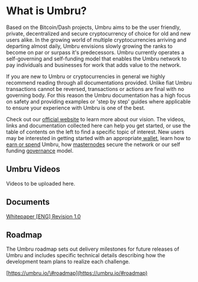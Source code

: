 # What is Umbru?

Based on the Bitcoin/Dash projects, Umbru aims to be the user friendly, private, decentralized and secure cryptocurrency of choice for old and new users alike. In the growing world of multiple cryptocurrencies arriving and departing almost daily, Umbru envisions slowly growing the ranks to become on par or surpass it's predecessors. Umbru currently operates a self-governing and self-funding model that enables the Umbru network to pay individuals and businesses for work that adds value to the network.

If you are new to Umbru or cryptocurrencies in general we highly recommend reading through all documentations provided. Unlike fiat Umbru transactions cannot be reversed, transactions or actions are final with no governing body. For this reason the Umbru documentation has a high focus on safety and providing examples or 'step by step' guides where applicable to ensure your experience with Umbru is one of the best.

Check out our [official website](https://umbru.io) to learn more about our vision. The videos, links and documentation collected here can help you get started, or use the table of contents on the left to find a specific topic of interest. New users may be interested in getting started with an appropriate[ wallet](../users/wallets.md), learn how to [earn or spend](../users/mining-and-transactions.md) Umbru, how [masternodes](../network/masternodes.md) secure the network or our self funding [governance](../network/governance.md) model.

## Umbru Videos

Videos to be uploaded here.

## Documents

[Whitepaper \[ENG\] Revision 1.0](https://github.com/umbru/umbru-media/blob/master/Umbru_Whitepaper_1_0_ENG.pdf)

## Roadmap

The Umbru roadmap sets out delivery milestones for future releases of Umbru and includes specific technical details describing how the development team plans to realize each challenge.

[https://umbru.io/\#roadmap](https://umbru.io/#roadmap)

